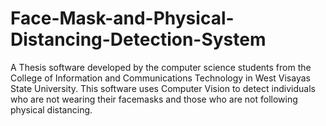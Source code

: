 # Face-Mask-and-Physical-Distancing-Detection-System
A Thesis software developed by the computer science students from the College of Information and Communications Technology in West Visayas State University.
This software uses Computer Vision to detect individuals who are not wearing their facemasks and those who are not following physical distancing.
